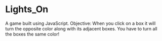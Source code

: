 # Lights_On

A game built using JavaScript. 
Objective: When you click on a box it will turn the opposite color along with its adjacent boxes. You have to turn all the boxes the same color!

